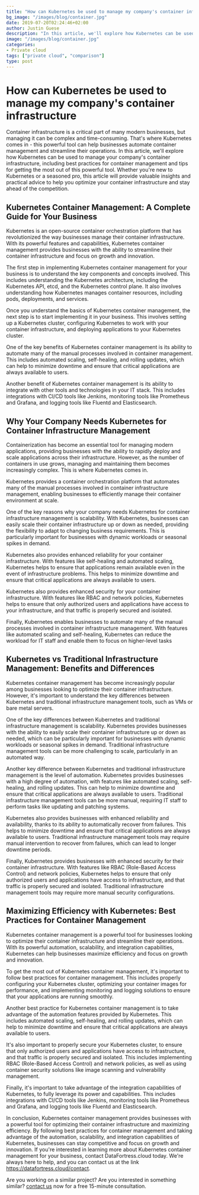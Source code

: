```yaml
---
title: "How can Kubernetes be used to manage my company's container infrastructure"
bg_image: "/images/blog/container.jpg"
date: 2019-07-20T02:24:46+02:00
author: Justin Guese
description: "In this article, we'll explore how Kubernetes can be used to manage your company's container infrastructure, including best practices for container management and tips for getting the most out of this powerful tool."
image: "/images/blog/container.jpg"
categories:
- Private cloud
tags: ["private cloud", "comparison"]
type: post
---
```


# How can Kubernetes be used to manage my company's container infrastructure

Container infrastructure is a critical part of many modern businesses, but managing it can be complex and time-consuming. That's where Kubernetes comes in - this powerful tool can help businesses automate container management and streamline their operations. In this article, we'll explore how Kubernetes can be used to manage your company's container infrastructure, including best practices for container management and tips for getting the most out of this powerful tool. Whether you're new to Kubernetes or a seasoned pro, this article will provide valuable insights and practical advice to help you optimize your container infrastructure and stay ahead of the competition.

## Kubernetes Container Management: A Complete Guide for Your Business

Kubernetes is an open-source container orchestration platform that has revolutionized the way businesses manage their container infrastructure. With its powerful features and capabilities, Kubernetes container management provides businesses with the ability to streamline their container infrastructure and focus on growth and innovation.

The first step in implementing Kubernetes container management for your business is to understand the key components and concepts involved. This includes understanding the Kubernetes architecture, including the Kubernetes API, etcd, and the Kubernetes control plane. It also involves understanding how Kubernetes manages container resources, including pods, deployments, and services.

Once you understand the basics of Kubernetes container management, the next step is to start implementing it in your business. This involves setting up a Kubernetes cluster, configuring Kubernetes to work with your container infrastructure, and deploying applications to your Kubernetes cluster.

One of the key benefits of Kubernetes container management is its ability to automate many of the manual processes involved in container management. This includes automated scaling, self-healing, and rolling updates, which can help to minimize downtime and ensure that critical applications are always available to users.

Another benefit of Kubernetes container management is its ability to integrate with other tools and technologies in your IT stack. This includes integrations with CI/CD tools like Jenkins, monitoring tools like Prometheus and Grafana, and logging tools like Fluentd and Elasticsearch.

## Why Your Company Needs Kubernetes for Container Infrastructure Management

Containerization has become an essential tool for managing modern applications, providing businesses with the ability to rapidly deploy and scale applications across their infrastructure. However, as the number of containers in use grows, managing and maintaining them becomes increasingly complex. This is where Kubernetes comes in.

Kubernetes provides a container orchestration platform that automates many of the manual processes involved in container infrastructure management, enabling businesses to efficiently manage their container environment at scale.

One of the key reasons why your company needs Kubernetes for container infrastructure management is scalability. With Kubernetes, businesses can easily scale their container infrastructure up or down as needed, providing the flexibility to adapt to changing business requirements. This is particularly important for businesses with dynamic workloads or seasonal spikes in demand.

Kubernetes also provides enhanced reliability for your container infrastructure. With features like self-healing and automated scaling, Kubernetes helps to ensure that applications remain available even in the event of infrastructure problems. This helps to minimize downtime and ensure that critical applications are always available to users.

Kubernetes also provides enhanced security for your container infrastructure. With features like RBAC and network policies, Kubernetes helps to ensure that only authorized users and applications have access to your infrastructure, and that traffic is properly secured and isolated.

Finally, Kubernetes enables businesses to automate many of the manual processes involved in container infrastructure management. With features like automated scaling and self-healing, Kubernetes can reduce the workload for IT staff and enable them to focus on higher-level tasks

## Kubernetes vs Traditional Infrastructure Management: Benefits and Differences

Kubernetes container management has become increasingly popular among businesses looking to optimize their container infrastructure. However, it's important to understand the key differences between Kubernetes and traditional infrastructure management tools, such as VMs or bare metal servers.

One of the key differences between Kubernetes and traditional infrastructure management is scalability. Kubernetes provides businesses with the ability to easily scale their container infrastructure up or down as needed, which can be particularly important for businesses with dynamic workloads or seasonal spikes in demand. Traditional infrastructure management tools can be more challenging to scale, particularly in an automated way.

Another key difference between Kubernetes and traditional infrastructure management is the level of automation. Kubernetes provides businesses with a high degree of automation, with features like automated scaling, self-healing, and rolling updates. This can help to minimize downtime and ensure that critical applications are always available to users. Traditional infrastructure management tools can be more manual, requiring IT staff to perform tasks like updating and patching systems.

Kubernetes also provides businesses with enhanced reliability and availability, thanks to its ability to automatically recover from failures. This helps to minimize downtime and ensure that critical applications are always available to users. Traditional infrastructure management tools may require manual intervention to recover from failures, which can lead to longer downtime periods.

Finally, Kubernetes provides businesses with enhanced security for their container infrastructure. With features like RBAC (Role-Based Access Control) and network policies, Kubernetes helps to ensure that only authorized users and applications have access to infrastructure, and that traffic is properly secured and isolated. Traditional infrastructure management tools may require more manual security configurations.

## Maximizing Efficiency with Kubernetes: Best Practices for Container Management

Kubernetes container management is a powerful tool for businesses looking to optimize their container infrastructure and streamline their operations. With its powerful automation, scalability, and integration capabilities, Kubernetes can help businesses maximize efficiency and focus on growth and innovation.

To get the most out of Kubernetes container management, it's important to follow best practices for container management. This includes properly configuring your Kubernetes cluster, optimizing your container images for performance, and implementing monitoring and logging solutions to ensure that your applications are running smoothly.

Another best practice for Kubernetes container management is to take advantage of the automation features provided by Kubernetes. This includes automated scaling, self-healing, and rolling updates, which can help to minimize downtime and ensure that critical applications are always available to users.

It's also important to properly secure your Kubernetes cluster, to ensure that only authorized users and applications have access to infrastructure, and that traffic is properly secured and isolated. This includes implementing RBAC (Role-Based Access Control) and network policies, as well as using container security solutions like image scanning and vulnerability management.

Finally, it's important to take advantage of the integration capabilities of Kubernetes, to fully leverage its power and capabilities. This includes integrations with CI/CD tools like Jenkins, monitoring tools like Prometheus and Grafana, and logging tools like Fluentd and Elasticsearch.

In conclusion, Kubernetes container management provides businesses with a powerful tool for optimizing their container infrastructure and maximizing efficiency. By following best practices for container management and taking advantage of the automation, scalability, and integration capabilities of Kubernetes, businesses can stay competitive and focus on growth and innovation. If you're interested in learning more about Kubernetes container management for your business, contact DataFortress.cloud today. We're always here to help, and you can contact us at the link https://datafortress.cloud/contact.


Are you working on a similar project? Are you interested in something similar? [contact us](/contact) now for a free 15-minute consultation.
